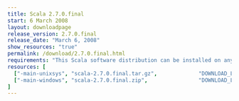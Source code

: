 ```yaml
---
title: Scala 2.7.0.final
start: 6 March 2008
layout: downloadpage
release_version: 2.7.0.final
release_date: "March 6, 2008"
show_resources: "true"
permalink: /download/2.7.0.final.html
requirements: "This Scala software distribution can be installed on any Unix-like or Windows system. It requires the Java runtime version 1.6 or later, which can be downloaded <a href='http://www.java.com/'>here</a>."
resources: [
  ["-main-unixsys", "scala-2.7.0.final.tar.gz",             "DOWNLOAD_LOCATION_123/scala-2.7.0.final.tar.gz",                "Max OS X, Unix, Cygwin",  "13 MB"],
  ["-main-windows", "scala-2.7.0.final.zip",                "DOWNLOAD_LOCATION_123/scala-2.7.0.final.zip",                   "Windows",                 "13 MB"]
]
---
```





